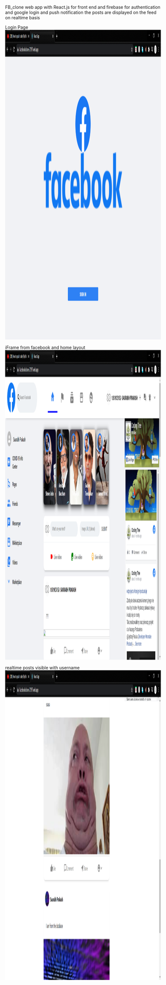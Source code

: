 FB_clone web app with React.js for front end and firebase for authentication and google login and push notification
the posts are displayed on the feed on realtime basis

Login Page
<img src="https://github.com/Saurabh-crypto16/facebook_clone/blob/master/login%20page.png" width="2500" height="1000" />


iFrame from facebook and home layout
<img src="https://github.com/Saurabh-crypto16/facebook_clone/blob/master/ss1.png" width="2500" height="1000" />


realtime posts visible with username  
<img src="https://github.com/Saurabh-crypto16/facebook_clone/blob/master/ss2.png" width="2500" height="1000" />

